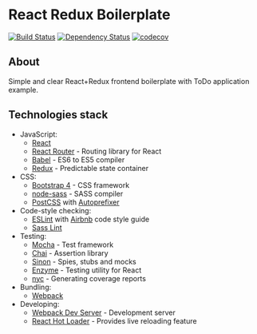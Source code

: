React Redux Boilerplate
===

[![Build Status](https://travis-ci.org/elemus/react-redux-boilerplate.svg)](https://travis-ci.org/elemus/react-redux-boilerplate)
[![Dependency Status](https://david-dm.org/elemus/react-redux-boilerplate.svg)](https://david-dm.org/elemus/react-redux-boilerplate)
[![codecov](https://codecov.io/gh/elemus/react-redux-boilerplate/branch/master/graph/badge.svg)](https://codecov.io/gh/elemus/react-redux-boilerplate)

## About

Simple and clear React+Redux frontend boilerplate with ToDo application example.

## Technologies stack

* JavaScript:
    - [React](https://facebook.github.io/react/)
    - [React Router](https://github.com/reactjs/react-router) - Routing library for React
    - [Babel](http://babeljs.io) - ES6 to ES5 compiler
    - [Redux](http://redux.js.org/) - Predictable state container
* CSS:
    - [Bootstrap 4](https://v4-alpha.getbootstrap.com/) - CSS framework
    - [node-sass](https://github.com/sass/node-sass) - SASS compiler
    - [PostCSS](https://github.com/postcss/postcss) with [Autoprefixer](https://github.com/postcss/autoprefixer)
* Code-style checking:
    - [ESLint](http://eslint.org) with [Airbnb](https://github.com/airbnb/javascript) code style guide
    - [Sass Lint](https://github.com/sasstools/sass-lint)
* Testing:
    - [Mocha](https://mochajs.org/) - Test framework
    - [Chai](http://chaijs.com/) - Assertion library
    - [Sinon](http://sinonjs.org/) - Spies, stubs and mocks
    - [Enzyme](http://airbnb.io/enzyme/index.html) - Testing utility for React
    - [nyc](https://github.com/istanbuljs/nyc) - Generating coverage reports
* Bundling:
    - [Webpack](https://webpack.github.io/)
* Developing:
    - [Webpack Dev Server](http://webpack.github.io) - Development server
    - [React Hot Loader](https://github.com/gaearon/react-hot-loader) - Provides live reloading feature
